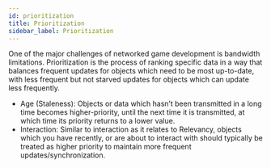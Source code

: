 ```yaml
---
id: prioritization
title: Prioritization
sidebar_label: Prioritization
---
```



One of the major challenges of networked game development is bandwidth limitations. Prioritization is the process of ranking specific data in a way that balances frequent updates for objects which need to be most up-to-date, with less frequent but not starved updates for objects which can update less frequently.
- Age (Staleness): Objects or data which hasn’t been transmitted in a long time becomes higher-priority, until the next time it is transmitted, at which time its priority returns to a lower value.
- Interaction: Similar to interaction as it relates to Relevancy, objects which you have recently, or are about to interact with should typically be treated as higher priority to maintain more frequent updates/synchronization.
